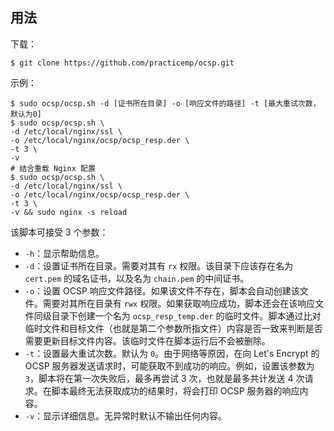 ## 用法

下载：

```shell
$ git clone https://github.com/practicemp/ocsp.git
```

示例：

```shell
$ sudo ocsp/ocsp.sh -d [证书所在目录] -o [响应文件的路径] -t [最大重试次数，默认为0]
$ sudo ocsp/ocsp.sh \
-d /etc/local/nginx/ssl \
-o /etc/local/nginx/ocsp/ocsp_resp.der \
-t 3 \
-v
# 结合重载 Nginx 配置
$ sudo ocsp/ocsp.sh \
-d /etc/local/nginx/ssl \
-o /etc/local/nginx/ocsp/ocsp_resp.der \
-t 3 \
-v && sudo nginx -s reload
```

该脚本可接受 3 个参数：

* `-h`：显示帮助信息。
* `-d`：设置证书所在目录。需要对其有 `rx` 权限。该目录下应该存在名为 `cert.pem` 的域名证书，以及名为 `chain.pem` 的中间证书。
* `-o`：设置 OCSP 响应文件路径。如果该文件不存在，脚本会自动创建该文件。需要对其所在目录有 `rwx` 权限。如果获取响应成功，脚本还会在该响应文件同级目录下创建一个名为 `ocsp_resp_temp.der` 的临时文件。脚本通过比对临时文件和目标文件（也就是第二个参数所指文件）内容是否一致来判断是否需要更新目标文件内容。该临时文件在脚本运行后不会被删除。
* `-t`：设置最大重试次数。默认为 `0`。由于网络等原因，在向 Let's Encrypt 的 OCSP 服务器发送请求时，可能获取不到成功的响应。例如，设置该参数为 `3`，脚本将在第一次失败后，最多再尝试 3 次，也就是最多共计发送 4 次请求。在脚本最终无法获取成功的结果时，将会打印 OCSP 服务器的响应内容。
* `-v`：显示详细信息。无异常时默认不输出任何内容。